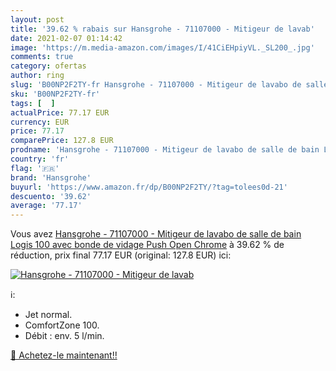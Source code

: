 ```yaml
---
layout: post
title: '39.62 % rabais sur Hansgrohe - 71107000 - Mitigeur de lavab'
date: 2021-02-07 01:14:42
image: 'https://m.media-amazon.com/images/I/41CiEHpiyVL._SL200_.jpg'
comments: true
category: ofertas
author: ring
slug: 'B00NP2F2TY-fr Hansgrohe - 71107000 - Mitigeur de lavabo de salle de bain...'
sku: 'B00NP2F2TY-fr'
tags: [  ]
actualPrice: 77.17 EUR
currency: EUR
price: 77.17
comparePrice: 127.8 EUR
prodname: 'Hansgrohe - 71107000 - Mitigeur de lavabo de salle de bain Logis 100 avec bonde de vidage Push Open Chrome'
country: 'fr'
flag: '🇫🇷'
brand: 'Hansgrohe'
buyurl: 'https://www.amazon.fr/dp/B00NP2F2TY/?tag=tolees0d-21'
descuento: '39.62'
average: '77.17'
---
```


Vous avez [Hansgrohe - 71107000 - Mitigeur de lavabo de salle de bain Logis 100 avec bonde de vidage Push Open Chrome](https://www.amazon.fr/dp/B00NP2F2TY/?tag=tolees0d-21)  à  39.62 % de réduction, prix final  77.17 EUR (original: 127.8 EUR) ici:

[![Hansgrohe - 71107000 - Mitigeur de lavab](https://m.media-amazon.com/images/I/41CiEHpiyVL._SL200_.jpg)](https://www.amazon.fr/dp/B00NP2F2TY/?tag=tolees0d-21)

ℹ️:

- Jet normal.
- ComfortZone 100.
- Débit : env. 5 l/min.

[🛒 Achetez-le maintenant!!](https://www.amazon.fr/dp/B00NP2F2TY/?tag=tolees0d-21)
